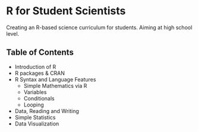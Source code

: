 # R for Student Scientists
Creating an R-based science curriculum for students. Aiming at high school level.

## Table of Contents
 - Introduction of R
 - R packages & CRAN
 - R Syntax and Language Features
   - Simple Mathematics via R
   - Variables
   - Conditionals
   - Looping
 - Data, Reading and Writing
 - Simple Statistics
 - Data Visualization



